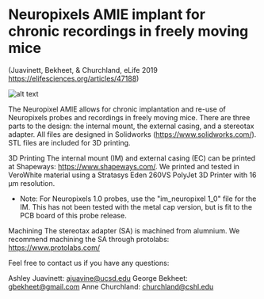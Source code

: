 # Neuropixels AMIE implant for chronic recordings in freely moving mice
(Juavinett, Bekheet, & Churchland, eLife 2019 https://elifesciences.org/articles/47188)

![alt text](https://github.com/churchlandlab/ChronicNeuropixels/blob/master/Figure%201%20Probe%20Schematic-01.png)

The Neuropixel AMIE allows for chronic implantation and re-use of Neuropixels probes and recordings in freely moving mice.
There are three parts to the design: the internal mount, the external casing, and a stereotax adapter. All files are designed
in Solidworks (https://www.solidworks.com/). STL files are included for 3D printing. 

3D Printing
The internal mount (IM) and external casing (EC) can be printed at Shapeways: https://www.shapeways.com/. We printed and tested in VeroWhite material using a Stratasys Eden 260VS PolyJet 3D Printer with 16 µm resolution.

* Note: For Neuropixels 1.0 probes, use the "im_neuropixel 1_0" file for the IM. This has not been tested with the metal cap version, but is fit to the PCB board of this probe release.

Machining
The stereotax adapter (SA) is machined from alumnium. We recommend machining the SA through protolabs: https://www.protolabs.com/


Feel free to contact us if you have any questions:

Ashley Juavinett: ajuavine@ucsd.edu
George Bekheet: gbekheet@gmail.com
Anne Churchland: churchland@cshl.edu

